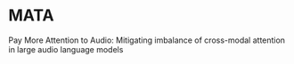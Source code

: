 # MATA
Pay More Attention to Audio: Mitigating imbalance of cross-modal attention in large audio language models
